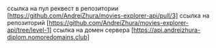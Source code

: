 ссылка на пул реквест в репозитории [https://github.com/AndreiZhura/movies-explorer-api/pull/3]
ccылка на репозиторий [https://github.com/AndreiZhura/movies-explorer-api/tree/level-1]
ссылка на домен сервера [https://api.andreizhura-diplom.nomoredomains.club]